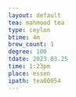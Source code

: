 ```yaml
---
layout: default
tea: mahmood tea
type: ceylon
btime: 4m
brew_count: 1
degree: 100
tdate: 2023.03.25
time: 1:23pm
place: essen
ipath: tea00054
---
```

